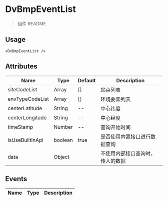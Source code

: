 # DvBmpEventList 

> 组件 README

## Usage

```vue
<DvBmpEventList />
```

## Attributes

| Name           | Type   | Default    | Description |
| -------------- | ------ | ---------- | ----------- |
| siteCodeList | Array | [] | 站点列表 |
| envTypeCodeList | Array | [] | 环境要素列表 |
| centerLatitude | String | -- | 中心纬度 |
| centerLongitude | String | -- | 中心经度 |
| timeStamp | Number | -- | 查询开始时间 |
| isUseBuiltInApi| boolean | true      | 是否使用内置接口进行数据查询 |
| data           | Object |           | 不使用内部接口查询时，传入的数据 |

## Events

| Name | Type | Description |
| ---- | ---- | ----------- |
